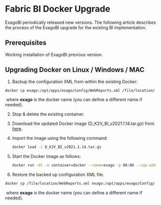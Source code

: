 # Fabric BI Docker Upgrade

ExagoBI periodically released new versions. The following article describes the process of the ExagoBI upgrade for the existing BI implementation.

## Prerequisites
Working installation of ExagoBI previous version.

## Upgrading Docker on Linux / Windows / MAC

1. Backup the configuration XML from within the existing Docker:

~~~bash
docker cp exago:/opt/apps/exago/Config/WebReports.xml /file/location/
~~~

​	where **exago** is the docker name (you can define a different name if needed).

2. Stop & delete the existing container.

3. Download the updated Docker image (D_K2V_BI_v2021.1.14.tar.gz) from [here](https://download.k2view.com/index.php/s/9eUCeEMeiGFvoYA).

4. Import the image using the following command:

   ~~~bash
   docker load -i D_K2V_BI_v2021.1.14.tar.gz
   ~~~

5. Start the Docker image as follows:
   ~~~bash
   docker run -dt -e container=docker --name=exago -p 80:80 --cap-add SYS_ADMIN k2view/exagobi:v2021.1.14 bash -c 'mount -oremount,rw /sys/fs/cgroup; mkdir /sys/fs/cgroup/systemd; mount -oremount,ro /sys/fs/cgroup; exec /usr/sbin/init'
   ~~~

6. Restore the backed up configuration XML file.

~~~bash
docker cp /file/location/WebReports.xml exago:/opt/apps/exago/Config/
~~~

​	where **exago** is the docker name (you can define a different name if needed). 
